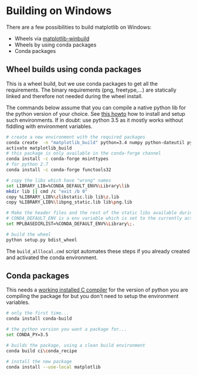 # Building on Windows

There are a few possibilities to build matplotlib on Windows:

* Wheels via [matplotlib-winbuild](https://github.com/jbmohler/matplotlib-winbuild)
* Wheels by using conda packages
* Conda packages

## Wheel builds using conda packages

This is a wheel build, but we use conda packages to get all the requirements. The binary
requirements (png, freetype,...) are statically linked and therefore not needed during the wheel
install.

The commands below assume that you can compile a native python lib for the python version of your
choice. See [this howto](http://blog.ionelmc.ro/2014/12/21/compiling-python-extensions-on-windows/)
how to install and setup such environments. If in doubt: use python 3.5 as it mostly works
without fiddling with environment variables.

``` sh
# create a new environment with the required packages
conda create  -n "matplotlib_build" python=3.4 numpy python-dateutil pyparsing pytz tornado pyqt cycler tk libpng zlib freetype
activate matplotlib_build
# this package is only available in the conda-forge channel
conda install -c conda-forge msinttypes
# for python 2.7
conda install -c conda-forge functools32

# copy the libs which have "wrong" names
set LIBRARY_LIB=%CONDA_DEFAULT_ENV%\Library\lib
mkdir lib || cmd /c "exit /b 0"
copy %LIBRARY_LIB%\zlibstatic.lib lib\z.lib
copy %LIBRARY_LIB%\libpng_static.lib lib\png.lib

# Make the header files and the rest of the static libs available during the build
# CONDA_DEFAULT_ENV is a env variable which is set to the currently active environment path
set MPLBASEDIRLIST=%CONDA_DEFAULT_ENV%\Library\;.

# build the wheel
python setup.py bdist_wheel
```

The `build_alllocal.cmd` script automates these steps if you already created and activated the conda environment.


## Conda packages

This needs a [working installed C compiler](http://blog.ionelmc.ro/2014/12/21/compiling-python-extensions-on-windows/)
for the version of python you are compiling the package for but you don't need to setup the
environment variables.

```sh
# only the first time...
conda install conda-build

# the python version you want a package for...
set CONDA_PY=3.5

# builds the package, using a clean build environment
conda build ci\conda_recipe

# install the new package
conda install --use-local matplotlib
```
